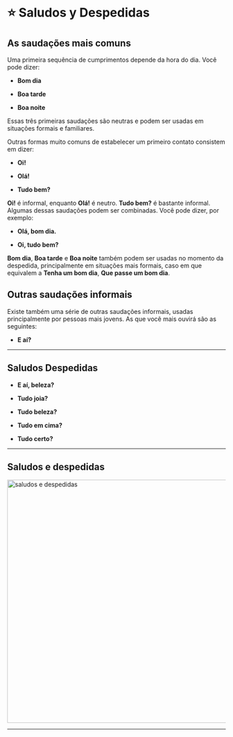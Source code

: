# :star: Saludos y Despedidas

## As saudações mais comuns 

Uma primeira sequência de cumprimentos depende da hora do dia. Você pode dizer: 

- **Bom dia**

- **Boa tarde** 

- **Boa noite**

Essas três primeiras saudações são neutras e podem ser usadas em situações formais e familiares.

Outras formas muito comuns de estabelecer um primeiro contato consistem em dizer: 

- **Oi!** 

- **Olá!**

- **Tudo bem?**  

**Oi!** é informal, enquanto **Olá!** é neutro. **Tudo bem?** é bastante informal. Algumas dessas saudações podem ser combinadas. Você pode dizer, por exemplo: 

- **Olá, bom dia.**

- **Oi, tudo bem?** 

**Bom dia**, **Boa tarde** e **Boa noite** também podem ser usadas no momento da despedida, principalmente em situações mais formais, caso em que equivalem a **Tenha um bom dia**, **Que passe um bom dia**. 

## Outras saudações informais 

Existe também uma série de outras saudações informais, usadas principalmente por pessoas mais jovens. As que você mais ouvirá são as seguintes: 

- **E aí?**

---

## Saludos Despedidas

- **E aí, beleza?** 

- **Tudo joia?**

- **Tudo beleza?**

- **Tudo em cima?** 

- **Tudo certo?** 
  

---

## Saludos e despedidas

<img src="https://github.com/eugenia1984/trabajaParaBrasil/assets/72580574/71f58b7b-e286-4300-9b6b-1756216ebbe7" width="560" alt="saludos e despedidas" />


---
